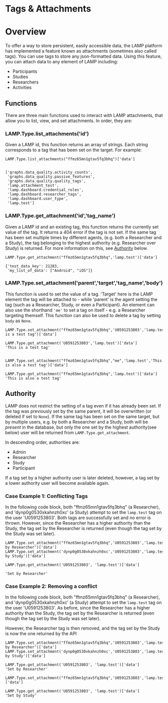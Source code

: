 # Tags & Attachments

# Overview

To offer a way to store persistent, easily accessible data, the LAMP platform has implemented a feature known as attachments (sometimes also called tags). You can use tags to store any json-formatted data. Using this feature, you can attach data to any element of LAMP including:

- Participants
- Studies
- Researchers
- Activities


## Functions

There are three main functions used to interact with LAMP attachments, that allow you to list, view, and set attachments. In order, they are:

### LAMP.Type.list_attachments('id')

Given a LAMP id, this function returns an array of strings. Each string corresponds to a tag that has been set on the target. For example:

```
LAMP.Type.list_attachments("ffmz65mn1gtav5fq3bhq")['data']


['graphs.data_quality.activity_counts',
 'graphs.data_quality.passive_features',
 'graphs.data_quality.quality_tags',
 'lamp.attachment_test',
 'lamp.dashboard.credential_roles',
 'lamp.dashboard.researcher_tags',
 'lamp.dashboard.user_type',
 'lamp.test']

```

### LAMP.Type.get_attachment('id','tag_name')

Given a LAMP id and an existing tag, this function returns the currently set value of the tag. It returns a 404 error if the tag is not set. If the same tag has been set multiple times by different agents, (e.g. both a Researcher and a Study), the tag belonging to the highest authority (e.g. Researcher over Study) is returned. For more information on this, see [Authority](#Authority) below.

```
LAMP.Type.get_attachment("ffmz65mn1gtav5fq3bhq",'lamp.test')['data']

{'test_data_key': 21283,
 'my_list_of_data': ["Android", "iOS"]}
```

### LAMP.Type.set_attachment('parent','target','tag_name','body')

This function is used to set the value of a tag. 'Target' here is the LAMP element the tag will be attached to - while 'parent' is the agent setting the tag (such as a Researcher, Study, or even a Participant). An element can also use the shorthand `'me'` to set a tag on itself - e.g. a Researcher targeting themself. This function can also be used to delete a tag by setting `body` as `None`.
```
LAMP.Type.set_attachment("ffmz65mn1gtav5fq3bhq",'U0591253803','lamp.test','This is a test tag')['data']

LAMP.Type.get_attachment('U0591253803','lamp.test')['data']
'This is a test tag'


LAMP.Type.set_attachment("ffmz65mn1gtav5fq3bhq","me",'lamp.test','This is also a test tag')['data']

LAMP.Type.get_attachment("ffmz65mn1gtav5fq3bhq",'lamp.test')['data']
'This is also a test tag'
```

## Authority

LAMP does not restrict the setting of a tag even if it has already been set. If the tag was previously set by the same parent, it will be overwritten (or deleted if set to `None`). If the same tag has been set on the same target, but by multiple users, e.g. by both a Researcher and a Study, both will be *present* in the database, but only the one set by the highest authority(see below) user will be returned from `LAMP.Type.get_attachment`.

In descending order, authorities are:

- Admin
- Researcher
- Study
- Participant

If a tag set by a higher authority user is later deleted, however, a tag set by a lower authority user will become available again.

### Case Example 1: Conflicting Tags

In the following code block, both "ffmz65mn1gtav5fq3bhq" (a Researcher), and 'dynp0g0530xkahnzh0xc' (a Study) attempt to set the `lamp.test` tag on the user 'U0591253803'. Both tags are successfully set and no error is thrown. However, since the Researcher has a higher authority than the Study, the tag set by the Researcher is returned (even though the tag set by the Study was set later).
```
LAMP.Type.set_attachment("ffmz65mn1gtav5fq3bhq",'U0591253803','lamp.test','Set by Researcher')['data']
LAMP.Type.set_attachment('dynp0g0530xkahnzh0xc','U0591253803','lamp.test','Set by Study')['data']

LAMP.Type.get_attachment('U0591253803', 'lamp.test')['data']

'Set by Researcher'
```


### Case Example 2: Removing a conflict

In the following code block, both "ffmz65mn1gtav5fq3bhq" (a Researcher), and 'dynp0g0530xkahnzh0xc' (a Study) attempt to set the `lamp.test` tag on the user 'U0591253803'. As before, since the Researcher has a higher authority than the Study, the tag set by the Researcher is returned (even though the tag set by the Study was set later).

However, the Researcher tag is then removed, and the tag set by the Study is now the one returned by the API
```
LAMP.Type.set_attachment("ffmz65mn1gtav5fq3bhq",'U0591253803','lamp.test','Set by Researcher')['data']
LAMP.Type.set_attachment('dynp0g0530xkahnzh0xc','U0591253803','lamp.test','Set by Study')['data']

LAMP.Type.get_attachment('U0591253803', 'lamp.test')['data']
'Set by Researcher'

LAMP.Type.set_attachment("ffmz65mn1gtav5fq3bhq",'U0591253803','lamp.test',None)['data']

LAMP.Type.get_attachment('U0591253803', 'lamp.test')['data']
'Set by Study'
```

 
